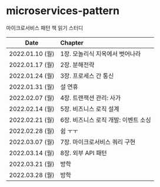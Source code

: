 # microservices-pattern
마이크로서비스 패턴 책 읽기 스터디

|Date|Chapter|
|:--:|:--|
|2022.01.10 (월)|1장. 모놀리식 지옥에서 벗어나라|
|2022.01.17 (월)|2장. 분해전략|
|2022.01.24 (월)|3장. 프로세스 간 통신|
|2022.01.31 (월)|설 연휴|
|2022.02.07 (월)|4장. 트랜잭션 관리: 사가|
|2022.02.14 (월)|5장. 비즈니스 로직 설계|
|2022.02.21 (월)|6장. 비즈니스 로직 개발: 이벤트 소싱|
|2022.02.28 (월)|쉼 ㅜㅜ|
|2022.03.07 (월)|7장. 마이크로서비스 쿼리 구현|
|2022.03.14 (월)|8장. 외부 API 패턴|
|2022.03.21 (월)|방학|
|2022.03.28 (월)|방학|
